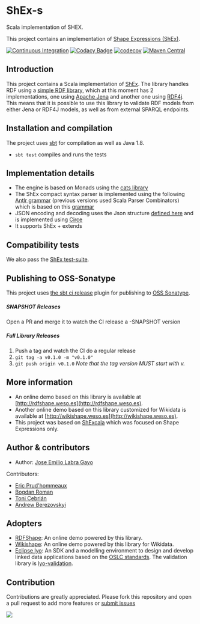 # ShEx-s

Scala implementation of SHEX.

This project contains an implementation of [Shape Expressions (ShEx)](http://www.shex.io).

[![Continuous Integration](https://github.com/weso/shex-s/actions/workflows/ci.yml/badge.svg)](https://github.com/weso/shex-s/actions/workflows/ci.yml)
[![Codacy Badge](https://api.codacy.com/project/badge/Grade/d421668975834528bf562ca81bff4433)](https://www.codacy.com/gh/weso/shex-s?utm_source=github.com&amp;utm_medium=referral&amp;utm_content=weso/shex-s&amp;utm_campaign=Badge_Grade)
[![codecov](https://codecov.io/gh/weso/shex-s/branch/master/graph/badge.svg)](https://codecov.io/gh/weso/shex-s)
[![Maven Central](https://maven-badges.herokuapp.com/maven-central/es.weso/shexs_2.13/badge.svg)](https://maven-badges.herokuapp.com/maven-central/es.weso/shexs_2.13)

## Introduction

This project contains a Scala implementation of [ShEx](http://shex.io/). 
The library handles RDF using a 
[simple RDF library](https://github.com/weso/srdf), which at this moment has 2 implementations,
one using [Apache Jena](https://jena.apache.org/)
and another one using [RDF4j](http://rdf4j.org/).
This means that it is possible to use this library to validate RDF models from either Jena or RDF4J models,
as well as from external SPARQL endpoints.

## Installation and compilation

The project uses [sbt](http://www.scala-sbt.org/) for compilation as well as Java 1.8.

* `sbt test` compiles and runs the tests

## Implementation details

* The engine is based on Monads using the [cats library](http://typelevel.org/cats/)
* The ShEx compact syntax parser
  is implemented using the following [Antlr grammar](https://github.com/shexSpec/grammar/blob/master/ShExDoc.g4) (previous versions used Scala Parser Combinators)
  which is based on this [grammar](https://github.com/shexSpec/shex.js/blob/master/doc/bnf)
* JSON encoding and decoding uses the Json structure [defined here](https://shexspec.github.io/spec/) and is implemented using [Circe](https://github.com/travisbrown/circe)
* It supports ShEx + extends

## Compatibility tests

We also pass the [ShEx test-suite](https://github.com/shexSpec/shexTest).

<!-- In order to run the shex test-suite and generate the EARL report, you can do the following:

```
sbt
...
sbt:shexRoot> project shex
sbt:shex> test
```
-->

## Publishing to OSS-Sonatype

This project uses [the sbt ci release](https://github.com/olafurpg/sbt-ci-release) plugin for publishing to [OSS Sonatype](https://oss.sonatype.org/).

##### SNAPSHOT Releases
Open a PR and merge it to watch the CI release a -SNAPSHOT version

##### Full Library Releases
1. Push a tag and watch the CI do a regular release
2. `git tag -a v0.1.0 -m "v0.1.0"`
3. `git push origin v0.1.0`
_Note that the tag version MUST start with v._

## More information

* An online demo based on this library is available at [http://rdfshape.weso.es](http://rdfshape.weso.es).
* Another online demo based on this library customized for Wikidata is available at [http://wikishape.weso.es](http://wikishape.weso.es).
* This project was based on [ShExcala](http://labra.github.io/ShExcala/) which was focused on Shape Expressions only.

## Author & contributors

* Author: [Jose Emilio Labra Gayo](http://labra.weso.es)

Contributors:

* [Eric Prud'hommeaux](https://www.w3.org/People/Eric/)
* [Bogdan Roman](https://github.com/bogdanromanx)
* [Toni Cebrián](http://www.tonicebrian.com/)
* [Andrew Berezovskyi](https://github.com/berezovskyi)

## Adopters

* [RDFShape](http://rdfshape.weso.es): An online demo powered by this library.
* [Wikishape](http://wikishape.weso.es): An online demo powered by this library for Wikidata.
* [Eclipse lyo](http://www.eclipse.org/lyo/): An SDK and a modelling environment to design and develop linked data applications based on the [OSLC standards](http://open-services.net/). The validation library is [lyo-validation](https://github.com/eclipse/lyo-validation).

## Contribution

Contributions are greatly appreciated.
Please fork this repository and open a
pull request to add more features or [submit issues](https://github.com/labra/shaclex/issues)


<a href="https://github.com/weso/shex-s/graphs/contributors">
  <img src="https://contributors-img.web.app/image?repo=weso/shex-s" />
</a>
